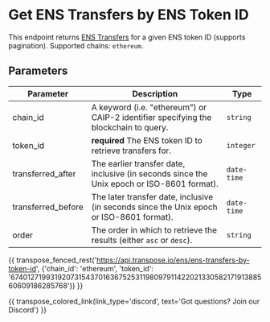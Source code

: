 # Get ENS Transfers by ENS Token ID

This endpoint returns [ENS Transfers](../models/ens_transfer_model.md) for a given ENS token ID (supports pagination). Supported chains: `ethereum`.

## Parameters
| Parameter     | Description                                                                          | Type     | 
|---------------|--------------------------------------------------------------------------------------|----------|
| chain_id      | A keyword (i.e. "ethereum") or CAIP-2 identifier specifying the blockchain to query. | `string` | 
| token_id      | **required** The ENS token ID to retrieve transfers for. | `integer` | 
| transferred_after | The earlier transfer date, inclusive (in seconds since the Unix epoch or ISO-8601 format).   | `date-time` | 
| transferred_before | The later transfer date, inclusive (in seconds since the Unix epoch or ISO-8601 format). | `date-time` | 
| order | The order in which to retrieve the results (either `asc` or `desc`).   | `string` | 

{{ transpose_fenced_rest('https://api.transpose.io/ens/ens-transfers-by-token-id', {'chain_id': 'ethereum', 'token_id': '67401271993192073154370163675253119809791142202133058217191388560609186285768'}) }}

{{ transpose_colored_link(link_type='discord', text='Got questions?  Join our Discord') }}
